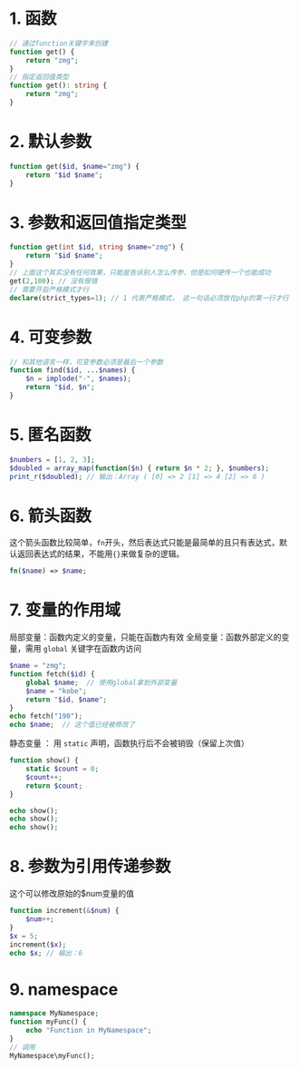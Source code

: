 
# 1. 函数

```php
// 通过function关键字来创建
function get() {
    return "zmg";
}
// 指定返回值类型
function get(): string {
    return "zmg";
}
```

# 2. 默认参数

```php
function get($id, $name="zmg") {
    return "$id $name";
}
```

# 3. 参数和返回值指定类型

```php
function get(int $id, string $name="zmg") {
    return "$id $name";
}
// 上面这个其实没有任何效果，只能是告诉别人怎么传参，但是如何硬传一个也能成功
get(2,100); // 没有报错
// 需要开启严格模式才行
declare(strict_types=1); // 1 代表严格模式， 这一句话必须放在php的第一行才行
```

# 4. 可变参数

```php
// 和其他语言一样，可变参数必须是最后一个参数
function find($id, ...$names) {
    $n = implode("-", $names);
    return "$id, $n";
}
```

# 5.  匿名函数

```php
$numbers = [1, 2, 3];
$doubled = array_map(function($n) { return $n * 2; }, $numbers);
print_r($doubled); // 输出：Array ( [0] => 2 [1] => 4 [2] => 6 )
```

# 6. 箭头函数

这个箭头函数比较简单，`fn`开头，然后表达式只能是最简单的且只有表达式，默认返回表达式的结果，不能用`{}`来做复杂的逻辑。

```php
fn($name) => $name;
```

# 7.  变量的作用域

局部变量：函数内定义的变量，只能在函数内有效
全局变量：函数外部定义的变量，需用 `global` 关键字在函数内访问

```php
$name = "zmg";
function fetch($id) {
    global $name;  // 使用global拿到外部变量
    $name = "kobe";
    return "$id, $name";
}
echo fetch("190");
echo $name;  // 这个值已经被修改了
```

静态变量 ： 用 `static` 声明，函数执行后不会被销毁（保留上次值）

```php
function show() {
    static $count = 0;
    $count++;
    return $count;
}

echo show();
echo show();
echo show();
```

# 8. 参数为引用传递参数

这个可以修改原始的$num变量的值

```php
function increment(&$num) {
    $num++;
}
$x = 5;
increment($x);
echo $x; // 输出：6
```

# 9. namespace

```php
namespace MyNamespace;
function myFunc() {
    echo "Function in MyNamespace";
}
// 调用
MyNamespace\myFunc();
```


